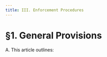 ```yaml
--- 
title: III. Enforcement Procedures
---
```


# §1. General Provisions

A. This article outlines: